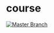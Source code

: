 # course
[![Master Branch](https://github.com/gerreiracunha/course/actions/workflows/couser-deplayment.yml/badge.svg?branch=main)](https://github.com/gerreiracunha/course/actions/workflows/couser-deplayment.yml)
